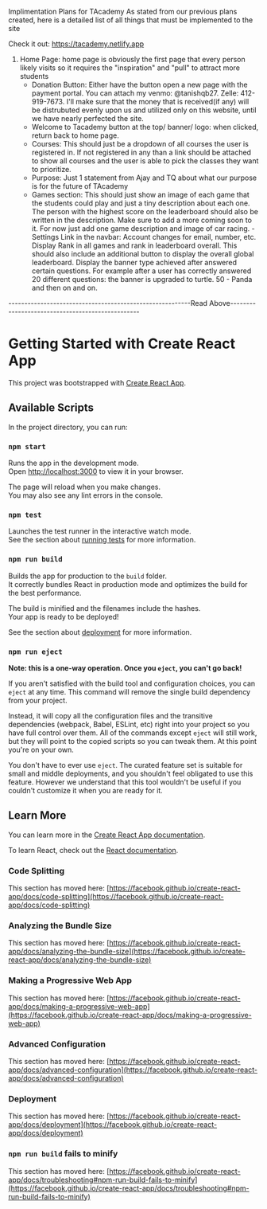 Implimentation Plans for TAcademy
As stated from our previous plans created, here is a detailed list of all things that must be implemented to the site

Check it out: https://tacademy.netlify.app

1. Home Page: home page is obviously the first page that every person likely visits so it requires the "inspiration" and "pull" to attract more students
    - Donation Button: Either have the button open a new page with the payment portal. You can attach my venmo: @tanishqb27. Zelle: 412-919-7673. I'll make sure that the money that is received(if any) will be distrubuted evenly upon us and utilized only on this website, until we have nearly perfected the site. 
    - Welcome to Tacademy button at the top/ banner/ logo: when clicked, return back to home page.
    - Courses: This should just be a dropdown of all courses the user is registered in. If not registered in any than a link should be attached to show all courses and the user is able to pick the classes they want to prioritize.  
    - Purpose: Just 1 statement from Ajay and TQ about what our purpose is for the future of TAcademy
    - Games section: This should just show an image of each game that the students could play and just a tiny description about each one. The person with the highest score on the leaderboard should also be written in the description. Make sure to add a more coming soon to it. For now just add one game description and image of car racing. 
    -Settings Link in the navbar: Account changes for email, number, etc. Display Rank in all games and rank in leaderboard overall. This should also include an additional button to display the overall global leaderboard. Display the banner type achieved after answered certain questions. For example after a user has correctly answered 20 different questions: the banner is upgraded to turtle. 50 - Panda and then on and on. 


---------------------------------------------------------Read Above-------------------------------------------------
# Getting Started with Create React App

This project was bootstrapped with [Create React App](https://github.com/facebook/create-react-app).

## Available Scripts

In the project directory, you can run:

### `npm start`

Runs the app in the development mode.\
Open [http://localhost:3000](http://localhost:3000) to view it in your browser.

The page will reload when you make changes.\
You may also see any lint errors in the console.

### `npm test`

Launches the test runner in the interactive watch mode.\
See the section about [running tests](https://facebook.github.io/create-react-app/docs/running-tests) for more information.

### `npm run build`

Builds the app for production to the `build` folder.\
It correctly bundles React in production mode and optimizes the build for the best performance.

The build is minified and the filenames include the hashes.\
Your app is ready to be deployed!

See the section about [deployment](https://facebook.github.io/create-react-app/docs/deployment) for more information.

### `npm run eject`

**Note: this is a one-way operation. Once you `eject`, you can't go back!**

If you aren't satisfied with the build tool and configuration choices, you can `eject` at any time. This command will remove the single build dependency from your project.

Instead, it will copy all the configuration files and the transitive dependencies (webpack, Babel, ESLint, etc) right into your project so you have full control over them. All of the commands except `eject` will still work, but they will point to the copied scripts so you can tweak them. At this point you're on your own.

You don't have to ever use `eject`. The curated feature set is suitable for small and middle deployments, and you shouldn't feel obligated to use this feature. However we understand that this tool wouldn't be useful if you couldn't customize it when you are ready for it.

## Learn More

You can learn more in the [Create React App documentation](https://facebook.github.io/create-react-app/docs/getting-started).

To learn React, check out the [React documentation](https://reactjs.org/).

### Code Splitting

This section has moved here: [https://facebook.github.io/create-react-app/docs/code-splitting](https://facebook.github.io/create-react-app/docs/code-splitting)

### Analyzing the Bundle Size

This section has moved here: [https://facebook.github.io/create-react-app/docs/analyzing-the-bundle-size](https://facebook.github.io/create-react-app/docs/analyzing-the-bundle-size)

### Making a Progressive Web App

This section has moved here: [https://facebook.github.io/create-react-app/docs/making-a-progressive-web-app](https://facebook.github.io/create-react-app/docs/making-a-progressive-web-app)

### Advanced Configuration

This section has moved here: [https://facebook.github.io/create-react-app/docs/advanced-configuration](https://facebook.github.io/create-react-app/docs/advanced-configuration)

### Deployment

This section has moved here: [https://facebook.github.io/create-react-app/docs/deployment](https://facebook.github.io/create-react-app/docs/deployment)

### `npm run build` fails to minify

This section has moved here: [https://facebook.github.io/create-react-app/docs/troubleshooting#npm-run-build-fails-to-minify](https://facebook.github.io/create-react-app/docs/troubleshooting#npm-run-build-fails-to-minify)